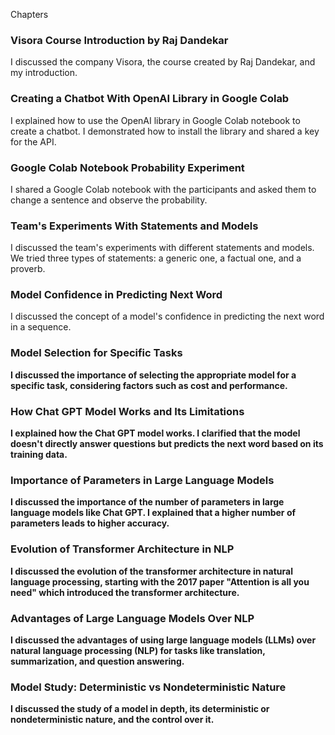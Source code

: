 Chapters

### Visora Course Introduction by Raj Dandekar

I discussed the company Visora, the course created by Raj Dandekar, and my introduction.

### Creating a Chatbot With OpenAI Library in Google Colab

I explained how to use the OpenAI library in Google Colab notebook to create a chatbot. I demonstrated how to install the library and shared a key for the API.

### Google Colab Notebook Probability Experiment

I shared a Google Colab notebook with the participants and asked them to change a sentence and observe the probability.

### Team's Experiments With Statements and Models

I discussed the team's experiments with different statements and models. We tried three types of statements: a generic one, a factual one, and a proverb.

### Model Confidence in Predicting Next Word

I discussed the concept of a model's confidence in predicting the next word in a sequence.

### Model Selection for Specific Tasks

**I discussed the importance of selecting the appropriate model for a specific task, considering factors such as cost and performance.**

### How Chat GPT Model Works and Its Limitations

**I explained how the Chat GPT model works. I clarified that the model doesn't directly answer questions but predicts the next word based on its training data.**

### Importance of Parameters in Large Language Models

**I discussed the importance of the number of parameters in large language models like Chat GPT. I explained that a higher number of parameters leads to higher accuracy.**

### Evolution of Transformer Architecture in NLP

**I discussed the evolution of the transformer architecture in natural language processing, starting with the 2017 paper "Attention is all you need" which introduced the transformer architecture.**

### Advantages of Large Language Models Over NLP

**I discussed the advantages of using large language models (LLMs) over natural language processing (NLP) for tasks like translation, summarization, and question answering.**

### Model Study: Deterministic vs Nondeterministic Nature

**I discussed the study of a model in depth, its deterministic or nondeterministic nature, and the control over it.**
